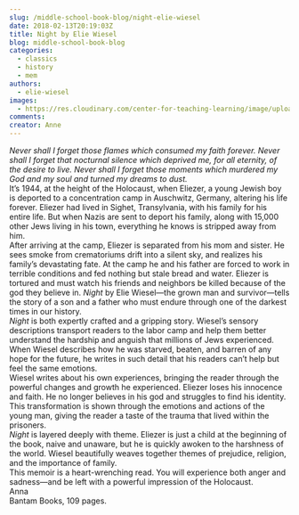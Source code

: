 ```yaml
---
slug: /middle-school-book-blog/night-elie-wiesel
date: 2018-02-13T20:19:03Z
title: Night by Elie Wiesel
blog: middle-school-book-blog
categories:
  - classics
  - history
  - mem
authors:
  - elie-wiesel
images:
  - https://res.cloudinary.com/center-for-teaching-learning/image/upload/v1637513290/Night-187x300.jpg.jpg
comments:
creator: Anne
---
```


<em> Never shall I forget those flames which consumed my faith forever. Never shall I forget that nocturnal silence which deprived me, for all eternity, of the desire to live. Never shall I forget those moments which murdered my God and my soul and turned my dreams to dust. </em><br />It’s 1944, at the height of the Holocaust, when Eliezer, a young Jewish boy is deported to a concentration camp in Auschwitz, Germany, altering his life forever. Eliezer had lived in Sighet, Transylvania, with his family for his entire life. But when Nazis are sent to deport his family, along with 15,000 other Jews living in his town, everything he knows is stripped away from him.<br />After arriving at the camp, Eliezer is separated from his mom and sister. He sees smoke from crematoriums drift into a silent sky, and realizes his family’s devastating fate. At the camp he and his father are forced to work in terrible conditions and fed nothing but stale bread and water. Eliezer is tortured and must watch his friends and neighbors be killed because of the god they believe in. <em>Night</em> by Elie Wiesel—the grown man and survivor—tells the story of a son and a father who must endure through one of the darkest times in our history.<br /><em>Night</em> is both expertly crafted and a gripping story. Wiesel’s sensory descriptions transport readers to the labor camp and help them better understand the hardship and anguish that millions of Jews experienced. When Wiesel describes how he was starved, beaten, and barren of any hope for the future, he writes in such detail that his readers can’t help but feel the same emotions.<br />Wiesel writes about his own experiences, bringing the reader through the powerful changes and growth he experienced. Eliezer loses his innocence and faith. He no longer believes in his god and struggles to find his identity. This transformation is shown through the emotions and actions of the young man, giving the reader a taste of the trauma that lived within the prisoners.<br /><em>Night</em> is layered deeply with theme. Eliezer is just a child at the beginning of the book, naive and unaware, but he is quickly awoken to the harshness of the world. Wiesel beautifully weaves together themes of prejudice, religion, and the importance of family.<br />This memoir is a heart-wrenching read. You will experience both anger and sadness—and be left with a powerful impression of the Holocaust.<br />Anna<br />Bantam Books, 109 pages.

